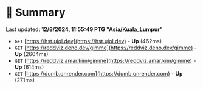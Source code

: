 # 📖 Summary
Last updated: **12/8/2024, 11:55:49 PTG "Asia/Kuala_Lumpur"**

- `GET` [https://hst.ujol.dev](https://hst.ujol.dev) - **Up** (462ms)
- `GET` [https://reddviz.deno.dev/gimme](https://reddviz.deno.dev/gimme) - **Up** (2604ms)
- `GET` [https://reddviz.amar.kim/gimme](https://reddviz.amar.kim/gimme) - **Up** (614ms)
- `GET` [https://dumb.onrender.com](https://dumb.onrender.com) - **Up** (271ms)
